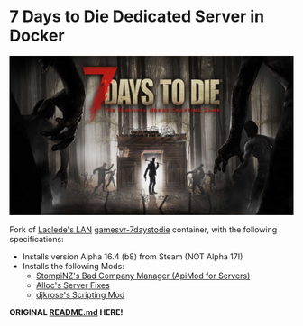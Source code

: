 # 7 Days to Die Dedicated Server in Docker

![7 Days to Die Box Art](https://raw.githubusercontent.com/LacledesLAN/gamesvr-7daystodie/master/.misc/boxart.jpg "7 Days to Die Box Art")

Fork of [Laclede's LAN](https://lacledeslan.com) [gamesvr-7daystodie](https://github.com/LacledesLAN/gamesvr-7daystodie) container, with the following specifications:

- Installs version Alpha 16.4 (b8) from Steam (NOT Alpha 17!)
- Installs the following Mods:
  - [StompiNZ's Bad Company Manager (ApiMod for Servers)](https://7daystodie.com/forums/showthread.php?57569-Bad-Company-Manager-(ApiMod-for-Servers))
  - [Alloc's Server Fixes](https://7daystodie.com/forums/showthread.php?12837-Improvements-for-the-dedicated-server)
  - [djkrose's Scripting Mod](https://7daystodie.com/forums/showthread.php?69772-djkrose-s-Scripting-Mod)

**ORIGINAL [README.md](./OLD-README.md) HERE!**